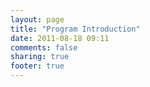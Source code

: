 ```yaml
---
layout: page
title: "Program Introduction"
date: 2011-08-18 09:11
comments: false
sharing: true
footer: true
---
```


